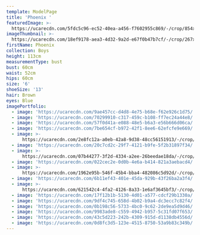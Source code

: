 ```yaml
---
template: ModelPage
title: 'Phoenix '
featuredImage: >-
  https://ucarecdn.com/5fdc5c96-ec52-40ea-a456-f7602955c869/-/crop/854x586/0,329/-/preview/
imageThumbnail: >-
  https://ucarecdn.com/18ef9178-aea3-4d32-9a2d-e67f0b47b7cf/-/crop/267x322/341,267/-/preview/
firstName: Phoenix
collection: Boys
height: 113cm
measurementType: bust
bust: 60cm
waist: 52cm
hips: 60cm
size: '6'
shoeSize: '13'
hair: Brown
eyes: Blue
imagePortfolio:
  - image: 'https://ucarecdn.com/9ae457cc-d4d8-4e75-b68e-f62e926c1d75/'
  - image: 'https://ucarecdn.com/70299910-c317-459c-b108-ff7ec24a44e8/'
  - image: 'https://ucarecdn.com/57f0d41a-e088-48e5-b6a3-e56b666d06ca/'
  - image: 'https://ucarecdn.com/7be654cf-b972-42f1-8ee6-62efcfe9e669/'
  - image: >-
      https://ucarecdn.com/2e8fc12a-a0eb-42a8-9d38-48cc56151913/-/crop/854x1070/0,210/-/preview/
  - image: 'https://ucarecdn.com/20c7cd2c-29f7-4121-b9fe-5f2b31897f34/'
  - image: >-
      https://ucarecdn.com/07b44277-3f2d-4334-a2ee-26beedae18da/-/crop/766x1105/0,175/-/preview/
  - image: 'https://ucarecdn.com/022cec2e-0d0b-4e6a-b414-821a3aebacd4/'
  - image: >-
      https://ucarecdn.com/1962e95b-546f-45b4-bba4-482086c5d92d/-/crop/854x983/0,297/-/preview/
  - image: 'https://ucarecdn.com/6b11ef43-401e-45da-929b-43f26ba2a3f4/'
  - image: >-
      https://ucarecdn.com/621542c4-4fa2-4126-8a33-1e6af3645bf3/-/crop/854x976/0,304/-/preview/
  - image: 'https://ucarecdn.com/17f12b1b-5130-4d01-a577-cdcf29b1330a/'
  - image: 'https://ucarecdn.com/9df4c745-658d-4b02-b9a4-dc3ecc7c82f4/'
  - image: 'https://ucarecdn.com/0b198c56-5733-4bc0-9c62-2de9ea5d9d46/'
  - image: 'https://ucarecdn.com/9983ade8-c559-4942-b957-5c31fd07f653/'
  - image: 'https://ucarecdn.com/43c5d223-242b-4309-915d-d1138db4556d/'
  - image: 'https://ucarecdn.com/0d8fc3d5-123e-4515-8750-53a9b83c349b/'
---
```


